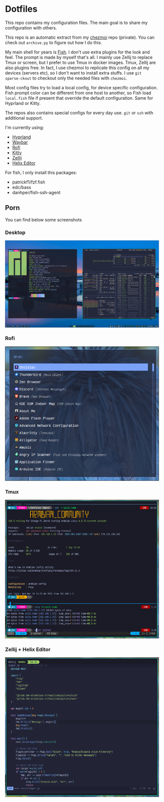 # Dotfiles

This repo contains my configuration files. The main goal is to share my
configuration with others.

This repo is an automatic extract from my [chezmoi](https://www.chezmoi.io/)
repo (private). You can check out `archive.py` to figure out how I do this.

My main shell for years is [Fish](https://fishshell.com/). I don't use extra
plugins for the look and feel. The prompt is made by myself that's all. I mainly
use Zellij to replace Tmux or screen, but I prefer to use Tmux in docker images.
Tmux, Zellij are also plugins free. In fact, I use chezmoi to replicate this
config on all my devices (servers etc), so I don't want to install extra stuffs.
I use `git sparse-ckout` to checkout only the needed files with `chezmoi`.

Most config files try to load a local config, for device specific configuration.
Fish prompt color can be different from one host to another, so Fish load
`local.fish` file if present that override the default configuration.
Same for Hyprland or Kitty.

The repos also contains special configs for every day use. `git` or `ssh` with
additional support.

I'm currently using:

- [Hyprland](https://hyprland.org/)
- [Waybar](https://github.com/Alexays/Waybar)
- [Rofi](https://github.com/lbonn/rofi)
- [Kitty](https://sw.kovidgoyal.net/kitty/)
- [Zellij](https://zellij.dev/)
- [Helix Editor](https://helix-editor.com/)

For fish, I only install this packages:

- patrickf1/fzf.fish
- edc/bass
- danhper/fish-ssh-agent

## Porn

You can find below some screenshots

### Desktop

![Desktop](./shots/desk.png)

### Rofi

![Rofi](./shots/rofi.png)

### Tmux

![Tmux](./shots/tmux.png)

### Zellij + Helix Editor

![Zellij](./shots/helix-zellij.png)
